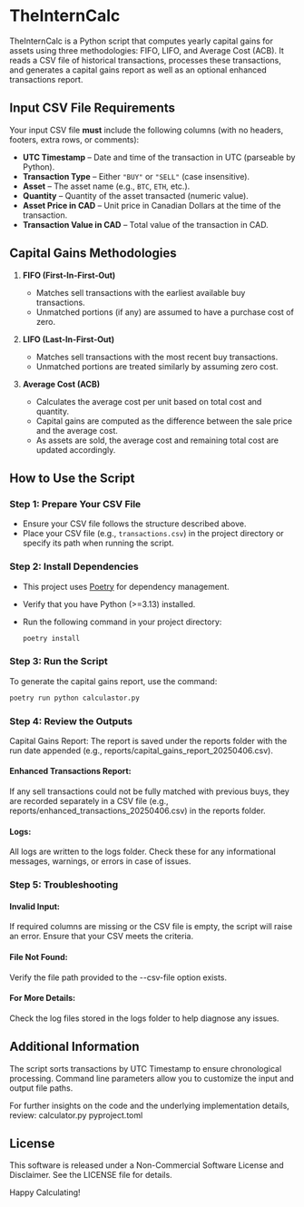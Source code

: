 # TheInternCalc

TheInternCalc is a Python script that computes yearly capital gains for assets using three methodologies: FIFO, LIFO, and Average Cost (ACB). It reads a CSV file of historical transactions, processes these transactions, and generates a capital gains report as well as an optional enhanced transactions report.

## Input CSV File Requirements

Your input CSV file **must** include the following columns (with no headers, footers, extra rows, or comments):

- **UTC Timestamp** – Date and time of the transaction in UTC (parseable by Python).
- **Transaction Type** – Either `"BUY"` or `"SELL"` (case insensitive).
- **Asset** – The asset name (e.g., `BTC`, `ETH`, etc.).
- **Quantity** – Quantity of the asset transacted (numeric value).
- **Asset Price in CAD** – Unit price in Canadian Dollars at the time of the transaction.
- **Transaction Value in CAD** – Total value of the transaction in CAD.

## Capital Gains Methodologies

1. **FIFO (First-In-First-Out)**  
   - Matches sell transactions with the earliest available buy transactions.
   - Unmatched portions (if any) are assumed to have a purchase cost of zero.

2. **LIFO (Last-In-First-Out)**  
   - Matches sell transactions with the most recent buy transactions.
   - Unmatched portions are treated similarly by assuming zero cost.

3. **Average Cost (ACB)**  
   - Calculates the average cost per unit based on total cost and quantity.
   - Capital gains are computed as the difference between the sale price and the average cost.
   - As assets are sold, the average cost and remaining total cost are updated accordingly.

## How to Use the Script

### Step 1: Prepare Your CSV File
- Ensure your CSV file follows the structure described above.
- Place your CSV file (e.g., `transactions.csv`) in the project directory or specify its path when running the script.

### Step 2: Install Dependencies
- This project uses [Poetry](https://python-poetry.org/) for dependency management.
- Verify that you have Python (>=3.13) installed.
- Run the following command in your project directory:

  ```sh
  poetry install
    ```

### Step 3: Run the Script
To generate the capital gains report, use the command:

   ```sh
   poetry run python calculastor.py
   ```

### Step 4: Review the Outputs
Capital Gains Report:
The report is saved under the reports folder with the run date appended (e.g., reports/capital_gains_report_20250406.csv).

#### Enhanced Transactions Report:
If any sell transactions could not be fully matched with previous buys, they are recorded separately in a CSV file (e.g., reports/enhanced_transactions_20250406.csv) in the reports folder.

#### Logs:
All logs are written to the logs folder. Check these for any informational messages, warnings, or errors in case of issues.

### Step 5: Troubleshooting
#### Invalid Input:
If required columns are missing or the CSV file is empty, the script will raise an error. Ensure that your CSV meets the criteria.

#### File Not Found:
Verify the file path provided to the --csv-file option exists.

#### For More Details:
Check the log files stored in the logs folder to help diagnose any issues.

## Additional Information
The script sorts transactions by UTC Timestamp to ensure chronological processing.
Command line parameters allow you to customize the input and output file paths.

For further insights on the code and the underlying implementation details, review:
calculator.py
pyproject.toml

## License
This software is released under a Non-Commercial Software License and Disclaimer. See the LICENSE file for details.

Happy Calculating!
